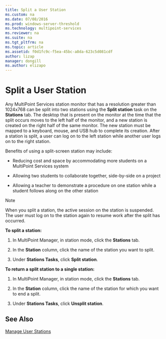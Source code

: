 ```yaml
---
title: Split a User Station
ms.custom: na
ms.date: 07/08/2016
ms.prod: windows-server-threshold
ms.technology: multipoint-services
ms.reviewer: na
ms.suite: na
ms.tgt_pltfrm: na
ms.topic: article
ms.assetid: f0d1fc9c-f5ea-45bc-a8da-623c5d081cdf
author: lizap
manager: dongill
ms.author: elizapo
---
```

# Split a User Station
Any MultiPoint Services station monitor that has a resolution greater than 1024x768 can be split into two stations using the **Split station** task on the **Stations** tab. The desktop that is present on the monitor at the time that the split occurs moves to the left half of the monitor, and a new station is created on the right half of the same monitor. The new station must be mapped to a keyboard, mouse, and USB hub to complete its creation. After a station is split, a user can log on to the left station while another user logs on to the right station.  
  
Benefits of using a split-screen station may include:  
  
-   Reducing cost and space by accommodating more students on a MultiPoint Services system  
  
-   Allowing two students to collaborate together, side-by-side on a project  
  
-   Allowing a teacher to demonstrate a procedure on one station while a student follows along on the other station  
   
> [!NOTE]  
> When you split a station, the active session on the station is suspended. The user must log on to the station again to resume work after the split has occurred.  
  
**To split a station:**  
  
1.  In MultiPoint Manager, in station mode, click the **Stations** tab.  
  
2.  In the **Station** column, click the name of the station you want to split.  
  
3.  Under **Stations Tasks**, click **Split station**.  
  
**To return a split station to a single station:**  
  
1.  In MultiPoint Manager, in station mode, click the **Stations** tab.  
  
2.  In the **Station** column, click the name of the station for which you want to end a split.  
  
3.  Under **Stations Tasks**, click **Unsplit station**.  
  
## See Also  
[Manage User Stations](Manage-User-Stations.md)